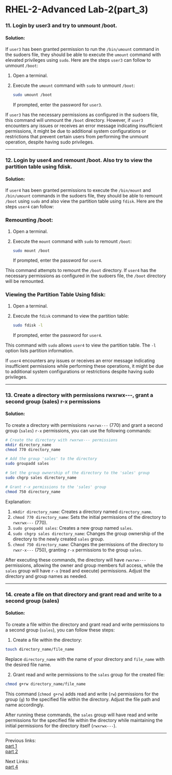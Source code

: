 # RHEL-2-Advanced Lab-2(part_3)

### 11. Login by user3 and try to unmount /boot.

#### Solution:

If `user3` has been granted permission to run the `/bin/umount` command in the sudoers file, they should be able to execute the `umount` command with elevated privileges using `sudo`. Here are the steps `user3` can follow to unmount `/boot`:

1. Open a terminal.

2. Execute the `umount` command with `sudo` to unmount `/boot`:

   ```bash
   sudo umount /boot
   ```

   If prompted, enter the password for `user3`.

If `user3` has the necessary permissions as configured in the sudoers file, this command will unmount the `/boot` directory. However, if `user3` encounters any issues or receives an error message indicating insufficient permissions, it might be due to additional system configurations or restrictions that prevent certain users from performing the unmount operation, despite having sudo privileges.


<hr /> 

### 12. Login by user4 and remount /boot. Also try to view the partition table using fdisk.

#### Solution:

If `user4` has been granted permissions to execute the `/bin/mount` and `/bin/umount` commands in the sudoers file, they should be able to remount `/boot` using `sudo` and also view the partition table using `fdisk`. Here are the steps `user4` can follow:

### Remounting /boot:

1. Open a terminal.

2. Execute the `mount` command with `sudo` to remount `/boot`:

   ```bash
   sudo mount /boot
   ```

   If prompted, enter the password for `user4`.

This command attempts to remount the `/boot` directory. If `user4` has the necessary permissions as configured in the sudoers file, the `/boot` directory will be remounted.

### Viewing the Partition Table Using fdisk:

1. Open a terminal.

2. Execute the `fdisk` command to view the partition table:

   ```bash
   sudo fdisk -l
   ```

   If prompted, enter the password for `user4`.

This command with `sudo` allows `user4` to view the partition table. The `-l` option lists partition information.

If `user4` encounters any issues or receives an error message indicating insufficient permissions while performing these operations, it might be due to additional system configurations or restrictions despite having sudo privileges.


<hr /> 

### 13. Create a directory with permissions rwxrwx---, grant a second group (sales) r-x permissions

#### Solution: 

To create a directory with permissions `rwxrwx---` (770) and grant a second group (`sales`) `r-x` permissions, you can use the following commands:

```bash
# Create the directory with rwxrwx--- permissions
mkdir directory_name
chmod 770 directory_name

# Add the group 'sales' to the directory
sudo groupadd sales

# Set the group ownership of the directory to the 'sales' group
sudo chgrp sales directory_name

# Grant r-x permissions to the 'sales' group
chmod 750 directory_name
```

Explanation:

1. `mkdir directory_name`: Creates a directory named `directory_name`.
2. `chmod 770 directory_name`: Sets the initial permissions of the directory to `rwxrwx---` (770).
3. `sudo groupadd sales`: Creates a new group named `sales`.
4. `sudo chgrp sales directory_name`: Changes the group ownership of the directory to the newly created `sales` group.
5. `chmod 750 directory_name`: Changes the permissions of the directory to `rwxr-x---` (750), granting `r-x` permissions to the group `sales`.

After executing these commands, the directory will have `rwxrwx---` permissions, allowing the owner and group members full access, while the `sales` group will have `r-x` (read and execute) permissions. Adjust the directory and group names as needed.

<hr /> 

### 14.  create a file on that directory and grant read and write to a second group (sales)

#### Solution:

To create a file within the directory and grant read and write permissions to a second group (`sales`), you can follow these steps:

1. Create a file within the directory:

```bash
touch directory_name/file_name
```

Replace `directory_name` with the name of your directory and `file_name` with the desired file name.

2. Grant read and write permissions to the `sales` group for the created file:

```bash
chmod g+rw directory_name/file_name
```

This command (`chmod g+rw`) adds read and write (`rw`) permissions for the group (`g`) to the specified file within the directory. Adjust the file path and name accordingly.

After running these commands, the `sales` group will have read and write permissions for the specified file within the directory while maintaining the initial permissions for the directory itself (`rwxrwx---`).

<hr /> 

Previous links:    
[part 1](README.md)   
[part 2](README_Part2.md)  

Next Links:     
 [part 4](README_Part4.md)   